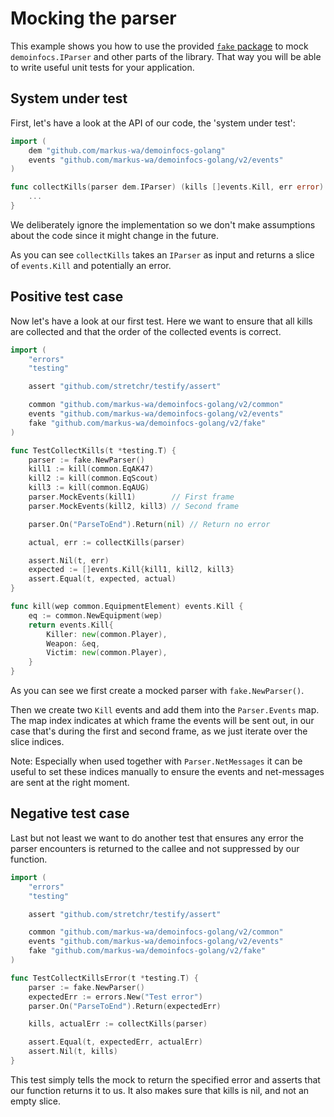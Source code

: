 # Mocking the parser

This example shows you how to use the provided [`fake` package](https://godoc.org/github.com/markus-wa/demoinfocs-golang/fake) to mock `demoinfocs.IParser` and other parts of the library.
That way you will be able to write useful unit tests for your application.

## System under test

First, let's have a look at the API of our code, the 'system under test':

```go
import (
	dem "github.com/markus-wa/demoinfocs-golang"
	events "github.com/markus-wa/demoinfocs-golang/v2/events"
)

func collectKills(parser dem.IParser) (kills []events.Kill, err error) {
    ...
}
```

We deliberately ignore the implementation so we don't make assumptions about the code since it might change in the future.

As you can see `collectKills` takes an `IParser` as input and returns a slice of `events.Kill` and potentially an error.

## Positive test case

Now let's have a look at our first test. Here we want to ensure that all kills are collected and that the order of the collected events is correct.

```go
import (
	"errors"
	"testing"

	assert "github.com/stretchr/testify/assert"

	common "github.com/markus-wa/demoinfocs-golang/v2/common"
	events "github.com/markus-wa/demoinfocs-golang/v2/events"
	fake "github.com/markus-wa/demoinfocs-golang/v2/fake"
)

func TestCollectKills(t *testing.T) {
	parser := fake.NewParser()
	kill1 := kill(common.EqAK47)
	kill2 := kill(common.EqScout)
	kill3 := kill(common.EqAUG)
	parser.MockEvents(kill1)        // First frame
	parser.MockEvents(kill2, kill3) // Second frame

	parser.On("ParseToEnd").Return(nil) // Return no error

	actual, err := collectKills(parser)

	assert.Nil(t, err)
	expected := []events.Kill{kill1, kill2, kill3}
	assert.Equal(t, expected, actual)
}

func kill(wep common.EquipmentElement) events.Kill {
	eq := common.NewEquipment(wep)
	return events.Kill{
		Killer: new(common.Player),
		Weapon: &eq,
		Victim: new(common.Player),
	}
}
```

As you can see we first create a mocked parser with `fake.NewParser()`.

Then we create two `Kill` events and add them into the `Parser.Events` map.
The map index indicates at which frame the events will be sent out, in our case that's during the first and second frame, as we just iterate over the slice indices.

Note: Especially when used together with `Parser.NetMessages` it can be useful to set these indices manually to ensure the events and net-messages are sent at the right moment.

## Negative test case

Last but not least we want to do another test that ensures any error the parser encounters is returned to the callee and not suppressed by our function.

```go
import (
	"errors"
	"testing"

	assert "github.com/stretchr/testify/assert"

	common "github.com/markus-wa/demoinfocs-golang/v2/common"
	events "github.com/markus-wa/demoinfocs-golang/v2/events"
	fake "github.com/markus-wa/demoinfocs-golang/v2/fake"
)

func TestCollectKillsError(t *testing.T) {
	parser := fake.NewParser()
	expectedErr := errors.New("Test error")
	parser.On("ParseToEnd").Return(expectedErr)

	kills, actualErr := collectKills(parser)

	assert.Equal(t, expectedErr, actualErr)
	assert.Nil(t, kills)
}
```

This test simply tells the mock to return the specified error and asserts that our function returns it to us.
It also makes sure that kills is nil, and not an empty slice.
